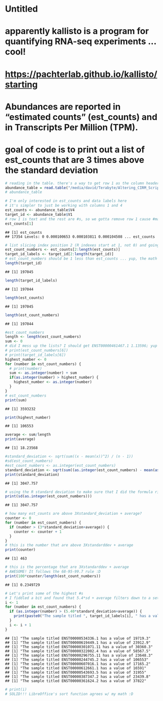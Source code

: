 Untitled
================

apparently kallisto is a program for quantifying RNA-seq experiments ... cool!
==============================================================================

<https://pachterlab.github.io/kallisto/starting>
================================================

Abundances are reported in “estimated counts” (est\_counts) and in Transcripts Per Million (TPM).
=================================================================================================

goal of code is to print out a list of est\_counts that are 3 times above the standard deviation
================================================================================================

``` r
# reading in the table. there's a way to get row 1 as the column headers, but I can't remember ... it doesn't matter
abundance_table = read.table("/media/david/Terabyte/Altering_CIRM_Scripts/kriegsteinRadialGliaStudy1/Submitted_Many_Directoies/kallistoOut/Hi_GW16_1/abundance.tsv")
# abundance_table
```

``` r
# I'm only interested in est_counts and data labels here
# it's simpler to just be working with columns 1 and 4
est_counts <- abundance_table$V4
target_id <- abundance_table$V1
# row 1 is text and the rest are #s, so we gotta remove row 1 cause #math
est_counts[1]
```

    ## [1] est_counts
    ## 17354 Levels: 0 0.000100653 0.000103811 0.000104508 ... est_counts

``` r
# list slicing index position 2 (R indexes start at 1, not 0) and going to length of est_counts
est_count_numbers <- est_counts[2:length(est_counts)]
target_id_labels <- target_id[2:length(target_id)]
# est_count_numbers should be 1 less than est_counts ... yup, the math checks out
length(target_id)
```

    ## [1] 197045

``` r
length(target_id_labels)
```

    ## [1] 197044

``` r
length(est_counts)
```

    ## [1] 197045

``` r
length(est_count_numbers)
```

    ## [1] 197044

``` r
#est_count_numbers
length <- length(est_count_numbers)
sum <- 0
# did I mess up the lists? I should get ENST00000461467.1 1.13596; yup :)
# print(est_count_numbers[6])
# print(target_id_labels[6])
highest_number <- 0
for (number in est_count_numbers) {
  # print(number)
  sum <- as.integer(number) + sum
  if(as.integer(number) > highest_number) {
    highest_number <- as.integer(number)
  }
}
# est_count_numbers
print(sum)
```

    ## [1] 3593232

``` r
print(highest_number)
```

    ## [1] 106553

``` r
average <- sum/length
print(average)
```

    ## [1] 18.23568

``` r
#standard_deviation <- sqrt(sum((x - mean(x))^2) / (n - 1))
#sd(est_count_numbers)
#est_count_numbers <- as.integer(est_count_numbers)
standard_deviation <- sqrt(sum((as.integer(est_count_numbers) - mean(as.integer(est_count_numbers)))^2) / (length - 1))
print(standard_deviation)
```

    ## [1] 3047.757

``` r
# using the R standard deviation to make sure that I did the formula right
print(sd(as.integer(est_count_numbers)))
```

    ## [1] 3047.757

``` r
# how many est_counts are above 3Xstandard_deviation + average?
counter <- 0
for (number in est_count_numbers) {
  if (number > (3*standard_deviation+average)) {
    counter <- counter + 1
  }
}
# this is the number that are above 3Xstandarddev + average
print(counter)
```

    ## [1] 463

``` r
# this is the percentage that are 3Xstandarddev + average
# AWESOME! It follows the 68-95-99.7 rule :D
print(100*counter/length(est_count_numbers))
```

    ## [1] 0.2349729

``` r
# Let's print some of the highest #s
# I fiddled a bit and found that 5.4*sd + average filters down to a set of numbers that we can manually check the tsv file for
i <- 1
for (number in est_count_numbers) {
  if (as.integer(number) > (5.40*standard_deviation+average)) {
    print(paste0("The sample titled ", target_id_labels[i], " has a value of ", est_count_numbers[i]))
  }
  i <- i + 1
}
```

    ## [1] "The sample titled ENST00000534336.1 has a value of 19719.3"
    ## [1] "The sample titled ENST00000619449.1 has a value of 23912.9"
    ## [1] "The sample titled ENST00000301071.11 has a value of 30360.3"
    ## [1] "The sample titled ENST00000322002.4 has a value of 58567.5"
    ## [1] "The sample titled ENST00000296755.11 has a value of 23648.3"
    ## [1] "The sample titled ENST00000244745.2 has a value of 106553"
    ## [1] "The sample titled ENST00000607016.1 has a value of 17165.2"
    ## [1] "The sample titled ENST00000612661.1 has a value of 16591"
    ## [1] "The sample titled ENST00000543693.5 has a value of 31955"
    ## [1] "The sample titled ENST00000387347.2 has a value of 23439.8"
    ## [1] "The sample titled ENST00000361624.2 has a value of 37822"

``` r
# print(i)
# SOLID!!! LibreOffice's sort function agrees w/ my math :D
```
